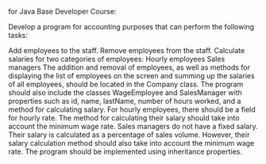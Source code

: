 for Java Base Developer Course:

Develop a program for accounting purposes that can perform the following tasks:

Add employees to the staff.
Remove employees from the staff.
Calculate salaries for two categories of employees:
Hourly employees
Sales managers
The addition and removal of employees, as well as methods for displaying the list of employees on the screen and summing up the salaries of all employees, should be located in the Company class.
The program should also include the classes WageEmployee and SalesManager with properties such as id, name, lastName, number of hours worked, and a method for calculating salary.
For hourly employees, there should be a field for hourly rate. The method for calculating their salary should take into account the minimum wage rate.
Sales managers do not have a fixed salary. Their salary is calculated as a percentage of sales volume. However, their salary calculation method should also take into account the minimum wage rate.
The program should be implemented using inheritance properties.





